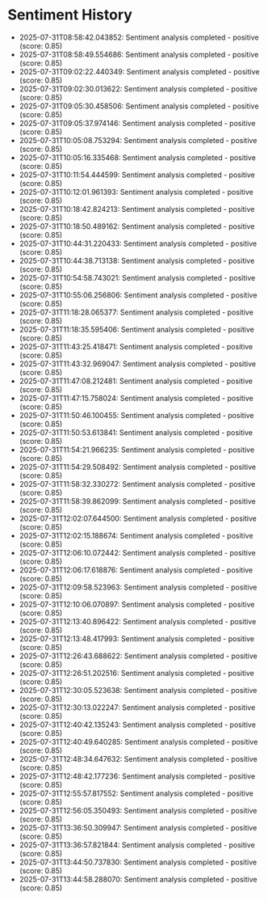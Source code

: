 # Sentiment History

- 2025-07-31T08:58:42.043852: Sentiment analysis completed - positive (score: 0.85)
- 2025-07-31T08:58:49.554686: Sentiment analysis completed - positive (score: 0.85)
- 2025-07-31T09:02:22.440349: Sentiment analysis completed - positive (score: 0.85)
- 2025-07-31T09:02:30.013622: Sentiment analysis completed - positive (score: 0.85)
- 2025-07-31T09:05:30.458506: Sentiment analysis completed - positive (score: 0.85)
- 2025-07-31T09:05:37.974146: Sentiment analysis completed - positive (score: 0.85)
- 2025-07-31T10:05:08.753294: Sentiment analysis completed - positive (score: 0.85)
- 2025-07-31T10:05:16.335468: Sentiment analysis completed - positive (score: 0.85)
- 2025-07-31T10:11:54.444599: Sentiment analysis completed - positive (score: 0.85)
- 2025-07-31T10:12:01.961393: Sentiment analysis completed - positive (score: 0.85)
- 2025-07-31T10:18:42.824213: Sentiment analysis completed - positive (score: 0.85)
- 2025-07-31T10:18:50.489162: Sentiment analysis completed - positive (score: 0.85)
- 2025-07-31T10:44:31.220433: Sentiment analysis completed - positive (score: 0.85)
- 2025-07-31T10:44:38.713138: Sentiment analysis completed - positive (score: 0.85)
- 2025-07-31T10:54:58.743021: Sentiment analysis completed - positive (score: 0.85)
- 2025-07-31T10:55:06.256806: Sentiment analysis completed - positive (score: 0.85)
- 2025-07-31T11:18:28.065377: Sentiment analysis completed - positive (score: 0.85)
- 2025-07-31T11:18:35.595406: Sentiment analysis completed - positive (score: 0.85)
- 2025-07-31T11:43:25.418471: Sentiment analysis completed - positive (score: 0.85)
- 2025-07-31T11:43:32.969047: Sentiment analysis completed - positive (score: 0.85)
- 2025-07-31T11:47:08.212481: Sentiment analysis completed - positive (score: 0.85)
- 2025-07-31T11:47:15.758024: Sentiment analysis completed - positive (score: 0.85)
- 2025-07-31T11:50:46.100455: Sentiment analysis completed - positive (score: 0.85)
- 2025-07-31T11:50:53.613841: Sentiment analysis completed - positive (score: 0.85)
- 2025-07-31T11:54:21.966235: Sentiment analysis completed - positive (score: 0.85)
- 2025-07-31T11:54:29.508492: Sentiment analysis completed - positive (score: 0.85)
- 2025-07-31T11:58:32.330272: Sentiment analysis completed - positive (score: 0.85)
- 2025-07-31T11:58:39.862099: Sentiment analysis completed - positive (score: 0.85)
- 2025-07-31T12:02:07.644500: Sentiment analysis completed - positive (score: 0.85)
- 2025-07-31T12:02:15.188674: Sentiment analysis completed - positive (score: 0.85)
- 2025-07-31T12:06:10.072442: Sentiment analysis completed - positive (score: 0.85)
- 2025-07-31T12:06:17.618876: Sentiment analysis completed - positive (score: 0.85)
- 2025-07-31T12:09:58.523963: Sentiment analysis completed - positive (score: 0.85)
- 2025-07-31T12:10:06.070897: Sentiment analysis completed - positive (score: 0.85)
- 2025-07-31T12:13:40.896422: Sentiment analysis completed - positive (score: 0.85)
- 2025-07-31T12:13:48.417993: Sentiment analysis completed - positive (score: 0.85)
- 2025-07-31T12:26:43.688622: Sentiment analysis completed - positive (score: 0.85)
- 2025-07-31T12:26:51.202516: Sentiment analysis completed - positive (score: 0.85)
- 2025-07-31T12:30:05.523638: Sentiment analysis completed - positive (score: 0.85)
- 2025-07-31T12:30:13.022247: Sentiment analysis completed - positive (score: 0.85)
- 2025-07-31T12:40:42.135243: Sentiment analysis completed - positive (score: 0.85)
- 2025-07-31T12:40:49.640285: Sentiment analysis completed - positive (score: 0.85)
- 2025-07-31T12:48:34.647632: Sentiment analysis completed - positive (score: 0.85)
- 2025-07-31T12:48:42.177236: Sentiment analysis completed - positive (score: 0.85)
- 2025-07-31T12:55:57.817552: Sentiment analysis completed - positive (score: 0.85)
- 2025-07-31T12:56:05.350493: Sentiment analysis completed - positive (score: 0.85)
- 2025-07-31T13:36:50.309947: Sentiment analysis completed - positive (score: 0.85)
- 2025-07-31T13:36:57.821844: Sentiment analysis completed - positive (score: 0.85)
- 2025-07-31T13:44:50.737830: Sentiment analysis completed - positive (score: 0.85)
- 2025-07-31T13:44:58.288070: Sentiment analysis completed - positive (score: 0.85)
